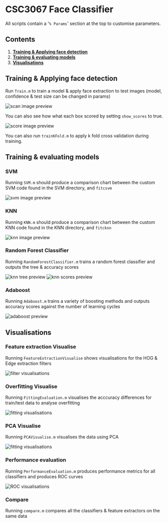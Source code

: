 # CSC3067 Face Classifier

All scripts contain a '`% Params`' section at the top to customise parameters.

## Contents
1. [**Training & Applying face detection**](#training-applying-face-detection)
2. [**Training & evaluating models**](#training-evaluating-models)
4. [**Visualisations**](#visualisations)

## Training & Applying face detection

Run `Train.m` to train a model & apply face extraction to test images (model, confidence & test size can be changed in params)

![scan image preview](/sample_images/scanImage.png)

You can also see how what each box scored by setting `show_scores` to true.

![score image preview](/sample_images/scores.png)

You can also run `trainKFold.m` to apply k fold cross validation during training. 

## Training & evaluating models

### SVM

Running `SVM.m` should produce a comparison chart between the custom SVM code found in the SVM directory, and `fitcsvm`

![svm image preview](/sample_images/SVM.png)

### KNN

Running `KNN.m` should produce a comparison chart between the custom KNN code found in the KNN directory, and `fitcknn`

![knn image preview](/sample_images/KNN.png)

### Random Forest Classifier

Running `RandomForestClassifier.m` trains a random forest classifier and outputs the tree & accuracy scores

![knn tree preview](/sample_images/RFC_tree.png)
![knn scores preview](/sample_images/RFC.png)

### Adaboost

Running `Adaboost.m` trains a variety of boosting methods and outputs accuracy scores against the number of learning cycles

![adaboost preview](/sample_images/Adaboost.png)

## Visualisations

### Feature extraction Visualise

Running `FeatureExtractionVisualise` shows visualisations for the HOG & Edge extraction filters 

![filter visualisations](/sample_images/featureExtraction.png)

### Overfitting Visualise

Running `FittingEvaluation.m` visualises the acccuracy differences for train/test data to analyse overfitting

![fitting visualisations](/sample_images/overfitting.png)

### PCA Visualise

Running `PCAVisualise.m` visualises the data using PCA

![fitting visualisations](/sample_images/pca.png)

### Performance evaluation

Running `PerformanceEvaluation.m` produces performance metrics for all classifiers and produces ROC curves

![ROC visualisations](/sample_images/ROC.png)

### Compare

Running `compare.m` compares all the classifiers & feature extractors on the same data
